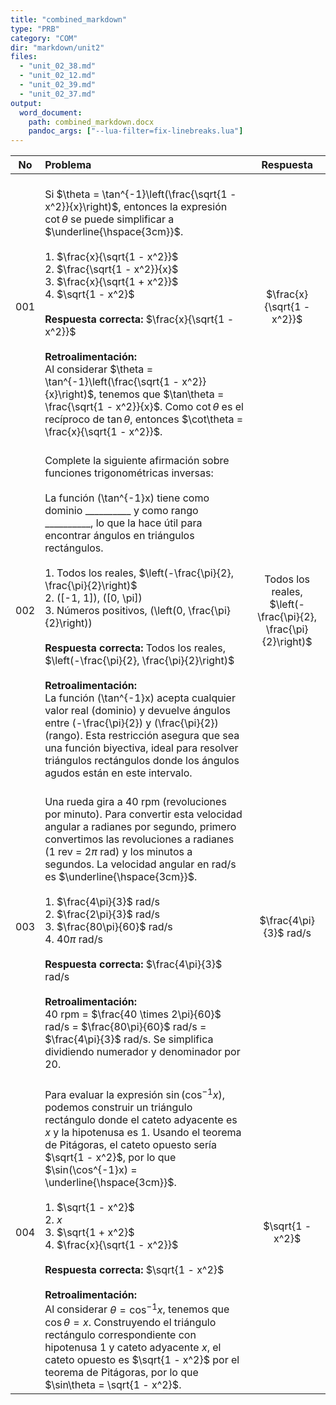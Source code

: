 ```yaml
---
title: "combined_markdown"
type: "PRB"
category: "COM"
dir: "markdown/unit2"
files:
  - "unit_02_38.md"
  - "unit_02_12.md"
  - "unit_02_39.md"
  - "unit_02_37.md"
output:
  word_document:
    path: combined_markdown.docx
    pandoc_args: ["--lua-filter=fix-linebreaks.lua"]
---
```


| No | Problema | Respuesta |
|:--:|:-------|:--:|
| 001 | <br>Si $\theta = \tan^{-1}\left(\frac{\sqrt{1 - x^2}}{x}\right)$, entonces la expresión $\cot\theta$ se puede simplificar a $\underline{\hspace{3cm}}$.<br><br>1. $\frac{x}{\sqrt{1 - x^2}}$<br>2. $\frac{\sqrt{1 - x^2}}{x}$<br>3. $\frac{x}{\sqrt{1 + x^2}}$<br>4. $\sqrt{1 - x^2}$<br><br>**Respuesta correcta:** $\frac{x}{\sqrt{1 - x^2}}$<br><br>**Retroalimentación:**<br>Al considerar $\theta = \tan^{-1}\left(\frac{\sqrt{1 - x^2}}{x}\right)$, tenemos que $\tan\theta = \frac{\sqrt{1 - x^2}}{x}$. Como $\cot\theta$ es el recíproco de $\tan\theta$, entonces $\cot\theta = \frac{x}{\sqrt{1 - x^2}}$. | $\frac{x}{\sqrt{1 - x^2}}$ |
| 002 | <br>Complete la siguiente afirmación sobre funciones trigonométricas inversas:<br><br>La función \(\tan^{-1}x\) tiene como dominio __________ y como rango __________, lo que la hace útil para encontrar ángulos en triángulos rectángulos.<br><br>1. Todos los reales, $\left(-\frac{\pi}{2}, \frac{\pi}{2}\right)$<br>2. \([-1, 1]\), \([0, \pi]\)<br>3. Números positivos, \(\left(0, \frac{\pi}{2}\right)\)<br><br>**Respuesta correcta:** Todos los reales, $\left(-\frac{\pi}{2}, \frac{\pi}{2}\right)$<br><br>**Retroalimentación:**  <br>La función \(\tan^{-1}x\) acepta cualquier valor real (dominio) y devuelve ángulos entre \(-\frac{\pi}{2}\) y \(\frac{\pi}{2}\) (rango). Esta restricción asegura que sea una función biyectiva, ideal para resolver triángulos rectángulos donde los ángulos agudos están en este intervalo. | Todos los reales, $\left(-\frac{\pi}{2}, \frac{\pi}{2}\right)$ |
| 003 | <br>Una rueda gira a 40 rpm (revoluciones por minuto). Para convertir esta velocidad angular a radianes por segundo, primero convertimos las revoluciones a radianes (1 rev = $2\pi$ rad) y los minutos a segundos. La velocidad angular en rad/s es $\underline{\hspace{3cm}}$.<br><br>1. $\frac{4\pi}{3}$ rad/s<br>2. $\frac{2\pi}{3}$ rad/s<br>3. $\frac{80\pi}{60}$ rad/s<br>4. $40\pi$ rad/s<br><br>**Respuesta correcta:** $\frac{4\pi}{3}$ rad/s<br><br>**Retroalimentación:**<br>40 rpm = $\frac{40 \times 2\pi}{60}$ rad/s = $\frac{80\pi}{60}$ rad/s = $\frac{4\pi}{3}$ rad/s. Se simplifica dividiendo numerador y denominador por 20. | $\frac{4\pi}{3}$ rad/s |
| 004 | <br>Para evaluar la expresión $\sin(\cos^{-1}x)$, podemos construir un triángulo rectángulo donde el cateto adyacente es $x$ y la hipotenusa es 1. Usando el teorema de Pitágoras, el cateto opuesto sería $\sqrt{1 - x^2}$, por lo que $\sin(\cos^{-1}x) = \underline{\hspace{3cm}}$.<br><br>1. $\sqrt{1 - x^2}$<br>2. $x$<br>3. $\sqrt{1 + x^2}$<br>4. $\frac{x}{\sqrt{1 - x^2}}$<br><br>**Respuesta correcta:** $\sqrt{1 - x^2}$<br><br>**Retroalimentación:**<br>Al considerar $\theta = \cos^{-1}x$, tenemos que $\cos\theta = x$. Construyendo el triángulo rectángulo correspondiente con hipotenusa 1 y cateto adyacente $x$, el cateto opuesto es $\sqrt{1 - x^2}$ por el teorema de Pitágoras, por lo que $\sin\theta = \sqrt{1 - x^2}$. | $\sqrt{1 - x^2}$ |

